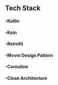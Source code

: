 ## Tech Stack

#### -Kotlin
#### -Koin
#### -Retrofit
#### -Mvvm Design Pattern
#### -Coroutine
#### -Clean Architecture
